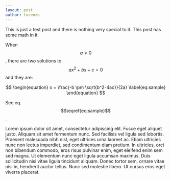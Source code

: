 ```yaml
---
layout: post
author: lorenzo
---
```

This is just a test post and there is nothing very special to it. This post has some math in it.

When $$a \ne 0$$, there are two solutions to $$ax^2 + bx + c = 0$$ and they are:

$$
\begin{equation}
    x = \frac{-b \pm \sqrt{b^2-4ac}}{2a}
    \label{eq:sample}
\end{equation}
$$

See eq. $$\eqref{eq:sample}$$.

Lorem ipsum dolor sit amet, consectetur adipiscing elit. Fusce eget aliquet justo. Aliquam sit amet fermentum nunc. Sed facilisis vel ligula sed lobortis. Praesent malesuada nibh nisl, eget ultrices urna laoreet ac. Etiam ultricies nunc non lectus imperdiet, sed condimentum diam pretium. In ultricies, orci non bibendum commodo, eros risus pulvinar enim, eget eleifend enim sem sed magna. Ut elementum nunc eget ligula accumsan maximus. Duis sollicitudin nisi vitae ligula tincidunt aliquam. Donec tortor sem, ornare vitae nisi in, hendrerit auctor tellus. Nunc sed molestie libero. Ut cursus eros eget viverra placerat. 